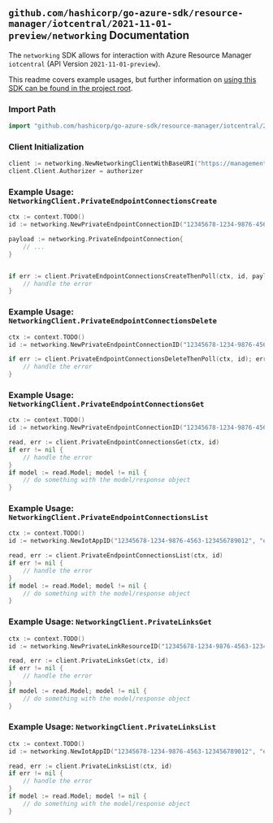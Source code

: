 
## `github.com/hashicorp/go-azure-sdk/resource-manager/iotcentral/2021-11-01-preview/networking` Documentation

The `networking` SDK allows for interaction with Azure Resource Manager `iotcentral` (API Version `2021-11-01-preview`).

This readme covers example usages, but further information on [using this SDK can be found in the project root](https://github.com/hashicorp/go-azure-sdk/tree/main/docs).

### Import Path

```go
import "github.com/hashicorp/go-azure-sdk/resource-manager/iotcentral/2021-11-01-preview/networking"
```


### Client Initialization

```go
client := networking.NewNetworkingClientWithBaseURI("https://management.azure.com")
client.Client.Authorizer = authorizer
```


### Example Usage: `NetworkingClient.PrivateEndpointConnectionsCreate`

```go
ctx := context.TODO()
id := networking.NewPrivateEndpointConnectionID("12345678-1234-9876-4563-123456789012", "example-resource-group", "iotAppName", "privateEndpointConnectionName")

payload := networking.PrivateEndpointConnection{
	// ...
}


if err := client.PrivateEndpointConnectionsCreateThenPoll(ctx, id, payload); err != nil {
	// handle the error
}
```


### Example Usage: `NetworkingClient.PrivateEndpointConnectionsDelete`

```go
ctx := context.TODO()
id := networking.NewPrivateEndpointConnectionID("12345678-1234-9876-4563-123456789012", "example-resource-group", "iotAppName", "privateEndpointConnectionName")

if err := client.PrivateEndpointConnectionsDeleteThenPoll(ctx, id); err != nil {
	// handle the error
}
```


### Example Usage: `NetworkingClient.PrivateEndpointConnectionsGet`

```go
ctx := context.TODO()
id := networking.NewPrivateEndpointConnectionID("12345678-1234-9876-4563-123456789012", "example-resource-group", "iotAppName", "privateEndpointConnectionName")

read, err := client.PrivateEndpointConnectionsGet(ctx, id)
if err != nil {
	// handle the error
}
if model := read.Model; model != nil {
	// do something with the model/response object
}
```


### Example Usage: `NetworkingClient.PrivateEndpointConnectionsList`

```go
ctx := context.TODO()
id := networking.NewIotAppID("12345678-1234-9876-4563-123456789012", "example-resource-group", "iotAppName")

read, err := client.PrivateEndpointConnectionsList(ctx, id)
if err != nil {
	// handle the error
}
if model := read.Model; model != nil {
	// do something with the model/response object
}
```


### Example Usage: `NetworkingClient.PrivateLinksGet`

```go
ctx := context.TODO()
id := networking.NewPrivateLinkResourceID("12345678-1234-9876-4563-123456789012", "example-resource-group", "iotAppName", "groupId")

read, err := client.PrivateLinksGet(ctx, id)
if err != nil {
	// handle the error
}
if model := read.Model; model != nil {
	// do something with the model/response object
}
```


### Example Usage: `NetworkingClient.PrivateLinksList`

```go
ctx := context.TODO()
id := networking.NewIotAppID("12345678-1234-9876-4563-123456789012", "example-resource-group", "iotAppName")

read, err := client.PrivateLinksList(ctx, id)
if err != nil {
	// handle the error
}
if model := read.Model; model != nil {
	// do something with the model/response object
}
```
